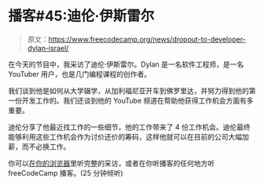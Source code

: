 # 播客#45:迪伦·伊斯雷尔

> 原文：<https://www.freecodecamp.org/news/dropout-to-developer-dylan-israel/>

在今天的节目中，我采访了迪伦·伊斯雷尔。Dylan 是一名软件工程师，是一名 YouTuber 用户，也是几门编程课程的创作者。

我们谈到他是如何从大学辍学，从加利福尼亚开车到佛罗里达，并努力得到他的第一份开发工作的。我们还谈到他的 YouTube 频道在帮助他获得工作机会方面有多重要。

迪伦分享了他最近找工作的一些细节，他的工作带来了 4 份工作机会。迪伦最终能够利用这些工作机会作为讨价还价的筹码，这样他就可以在目前的公司大幅加薪，而不必换工作。

你可以[在你的浏览器](https://podcast.freecodecamp.org/ep-45-dropout-turned-software-engineer-dylan-israel-developer-interview)里听完整的采访，或者在你听播客的任何地方听 freeCodeCamp 播客。(25 分钟倾听)